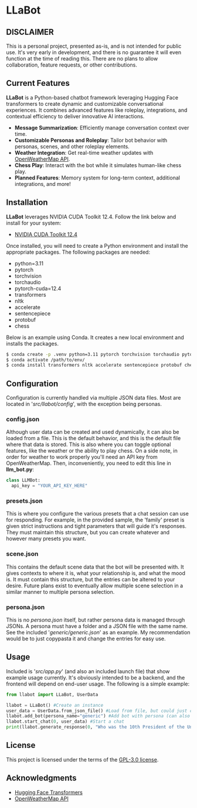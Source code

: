 # LLaBot

## DISCLAIMER
This is a personal project, presented as-is, and is not intended for public use. It's very early in development, and there is no guarantee it will even function at the time of reading this. There are no plans to allow collaboration, feature requests, or other contributions.

## Current Features
**LLaBot** is a Python-based chatbot framework leveraging Hugging Face transformers to create dynamic and customizable conversational experiences. It combines advanced features like roleplay, integrations, and contextual efficiency to deliver innovative AI interactions.
- **Message Summarization**: Efficiently manage conversation context over time.
- **Customizable Personas and Roleplay**: Tailor bot behavior with personas, scenes, and other roleplay elements.
- **Weather Integration**: Get real-time weather updates with [OpenWeatherMap API](https://openweathermap.org/api).
- **Chess Play**: Interact with the bot while it simulates human-like chess play.
- **Planned Features**: Memory system for long-term context, additional integrations, and more!

## Installation

**LLaBot** leverages NVIDIA CUDA Toolkit 12.4. Follow the link below and install for your system:
- [NVIDIA CUDA Toolkit 12.4](https://developer.nvidia.com/cuda-12-4-0-download-archive)

Once installed, you will need to create a Python environment and install the appropriate packages. The following packages are needed:

- python=3.11
- pytorch
- torchvision
- torchaudio
- pytorch-cuda=12.4
- transformers
- nltk
- accelerate
- sentencepiece
- protobuf
- chess

Below is an example using Conda. It creates a new local environment and installs the packages.

```bash
$ conda create -p .venv python=3.11 pytorch torchvision torchaudio pytorch-cuda=12.4 -c pytorch -c nvidia
$ conda activate /path/to/env/
$ conda install transformers nltk accelerate sentencepiece protobuf chess
```

## Configuration
Configuration is currently handled via multiple JSON data files. Most are located in '*src/llabot/config*', with the exception being personas.
### config.json
Although user data can be created and used dynamically, it can also be loaded from a file. This is the default behavior, and this is the default file where that data is stored. This is also where you can toggle optional features, like the weather or the ability to play chess. On a side note, in order for weather to work properly you'll need an API key from OpenWeatherMap. Then, inconveniently, you need to edit this line in **llm_bot.py**:
```python
class LLMBot:
  api_key = "YOUR_API_KEY_HERE"
```
### presets.json
This is where you configure the various presets that a chat session can use for responding. For example, in the provided sample, the 'family' preset is given strict instructions and tight parameters that will guide it's responses. They must maintain this structure, but you can create whatever and however many presets you want.

### scene.json
This contains the default scene data that the bot will be presented with. It gives contexts to where it is, what your relationship is, and what the mood is. It must contain this structure, but the entries can be altered to your desire. Future plans exist to eventually allow multiple scene selection in a similar manner to multiple persona selection.

### persona.json
This is no *persona.json* itself, but rather persona data is managed through JSONs. A persona must have a folder and a JSON file with the same name. See the included '*generic/generic.json*' as an example. My recommendation would be to just copypasta it and change the entries for easy use.
## Usage
Included is '*src/app.py*' (and also an included launch file) that show example usage currently. It's obviously intended to be a backend, and the frontend will depend on end-user usage. The following is a simple example:
```python
from llabot import LLaBot, UserData

llabot = LLaBot() #Create an instance
user_data = UserData.from_json_file() #Load from file, but could just create normally.
llabot.add_bot(persona_name="generic") #Add bot with persona (can also change model type here)
llabot.start_chat(0, user_data) #Start a chat
print(llabot.generate_response(0, "Who was the 10th President of the United States?"))
```
## License
This project is licensed under the terms of the [GPL-3.0 license](LICENSE).

## Acknowledgments
- [Hugging Face Transformers](https://huggingface.co/transformers/)
- [OpenWeatherMap API](https://openweathermap.org/api)